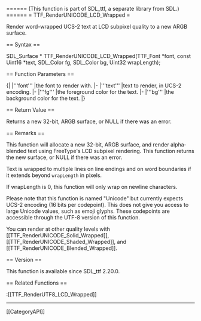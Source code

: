 ====== (This function is part of SDL_ttf, a separate library from SDL.) ======
= TTF_RenderUNICODE_LCD_Wrapped =

Render word-wrapped UCS-2 text at LCD subpixel quality to a new ARGB surface.

== Syntax ==

<syntaxhighlight lang='c'>
SDL_Surface * TTF_RenderUNICODE_LCD_Wrapped(TTF_Font *font,
                const Uint16 *text, SDL_Color fg, SDL_Color bg, Uint32 wrapLength);
</syntaxhighlight>

== Function Parameters ==

{|
|'''font'''
|the font to render with.
|-
|'''text'''
|text to render, in UCS-2 encoding.
|-
|'''fg'''
|the foreground color for the text.
|-
|'''bg'''
|the background color for the text.
|}

== Return Value ==

Returns a new 32-bit, ARGB surface, or NULL if there was an error.

== Remarks ==

This function will allocate a new 32-bit, ARGB surface, and render
alpha-blended text using FreeType's LCD subpixel rendering. This function
returns the new surface, or NULL if there was an error.

Text is wrapped to multiple lines on line endings and on word boundaries if
it extends beyond <code>wrapLength</code> in pixels.

If wrapLength is 0, this function will only wrap on newline characters.

Please note that this function is named "Unicode" but currently expects
UCS-2 encoding (16 bits per codepoint). This does not give you access to
large Unicode values, such as emoji glyphs. These codepoints are accessible
through the UTF-8 version of this function.

You can render at other quality levels with
[[TTF_RenderUNICODE_Solid_Wrapped]], [[TTF_RenderUNICODE_Shaded_Wrapped]],
and [[TTF_RenderUNICODE_Blended_Wrapped]].

== Version ==

This function is available since SDL_ttf 2.20.0.

== Related Functions ==

:[[TTF_RenderUTF8_LCD_Wrapped]]

----
[[CategoryAPI]]


